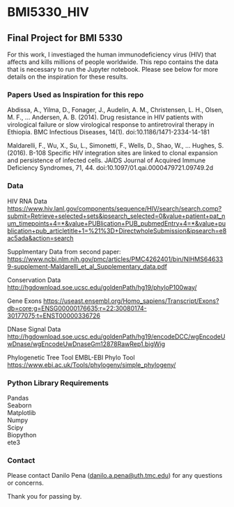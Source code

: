 # BMI5330_HIV
## Final Project for BMI 5330

For this work, I investiaged the human immunodeficiency virus (HIV) that affects and kills millions of people worldwide. This repo contains the data that is necessary to run the Jupyter notebook. Please see below for more details on the inspiration for these results.

### Papers Used as Inspiration for this repo <br>
Abdissa, A., Yilma, D., Fonager, J., Audelin, A. M., Christensen, L. H., Olsen, M. F., … Andersen, A. B. (2014). Drug resistance in HIV patients with virological failure or slow virological response to antiretroviral therapy in Ethiopia. BMC Infectious Diseases, 14(1). doi:10.1186/1471-2334-14-181

Maldarelli, F., Wu, X., Su, L., Simonetti, F., Wells, D., Shao, W., … Hughes, S. (2016). B-108 Specific HIV integration sites are linked to clonal expansion and persistence of infected cells. JAIDS Journal of Acquired Immune Deficiency Syndromes, 71, 44. doi:10.1097/01.qai.0000479721.09749.2d

### Data <br>
HIV RNA Data 
https://www.hiv.lanl.gov/components/sequence/HIV/search/search.comp?submit=Retrieve+selected+sets&ipsearch_selected=0&value+patient+pat_num_timepoints+4=*&value+PUBlication+PUB_pubmedEntry+4=*&value+publication+pub_articletitle+1=%21%3D+DirectwholeSubmission&ipsearch=e8ac5ada&action=search

Supplmentary Data from second paper: 
https://www.ncbi.nlm.nih.gov/pmc/articles/PMC4262401/bin/NIHMS646339-supplement-Maldarelli_et_al_Supplementary_data.pdf 

Conservation Data 
http://hgdownload.soe.ucsc.edu/goldenPath/hg19/phyloP100way/ 

Gene Exons 
https://useast.ensembl.org/Homo_sapiens/Transcript/Exons?db=core;g=ENSG00000176635;r=22:30080174-30177075;t=ENST00000336726 

DNase Signal Data 
http://hgdownload.soe.ucsc.edu/goldenPath/hg19/encodeDCC/wgEncodeUwDnase/wgEncodeUwDnaseGm12878RawRep1.bigWig 

Phylogenetic Tree Tool
EMBL-EBI Phylo Tool 
https://www.ebi.ac.uk/Tools/phylogeny/simple_phylogeny/
<br>

### Python Library Requirements <br>
Pandas <br>
Seaborn <br>
Matplotlib <br>
Numpy <br>
Scipy <br>
Biopython <br>
ete3 <br>

### Contact
Please contact Danilo Pena (danilo.a.pena@uth.tmc.edu) for any questions or concerns.

Thank you for passing by.
